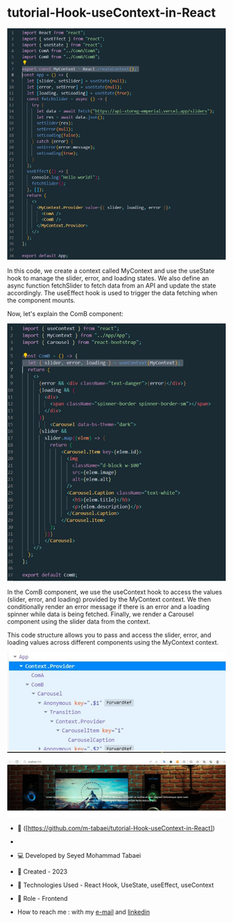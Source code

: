 # tutorial-Hook-useContext-in-React

![App.js](https://github.com/m-tabaei/tutorial-Hook-useContext-in-React/blob/main/useContext.JPG?raw=true)


In this code, we create a context called MyContext and use the useState hook to manage the slider, error, and loading states. We also define an async function fetchSlider to fetch data from an API and update the state accordingly. The useEffect hook is used to trigger the data fetching when the component mounts.

Now, let's explain the ComB component:

![ComponentB](https://github.com/m-tabaei/tutorial-Hook-useContext-in-React/blob/main/useContext1.JPG?raw=true)

In the ComB component, we use the useContext hook to access the values (slider, error, and loading) provided by the MyContext context. We then conditionally render an error message if there is an error and a loading spinner while data is being fetched. Finally, we render a Carousel component using the slider data from the context.

This code structure allows you to pass and access the slider, error, and loading values across different components using the MyContext context.

![ComponentB](https://github.com/m-tabaei/tutorial-Hook-useContext-in-React/blob/main/useContext2.JPG?raw=true)

![result](https://github.com/m-tabaei/tutorial-Hook-useContext-in-React/blob/main/useContext3.JPG?raw=true)


- 🔗 ([https://github.com/m-tabaei/tutorial-Hook-useContext-in-React])
-
- 💻 Developed by Seyed Mohammad Tabaei
- 📆 Created - 2023
- 🔧 Technologies Used - React Hook, UseState, useEffect, useContext
- 🧑‍ Role - Frontend

- How to reach me : with my [e-mail](https://www.m-tabaie@gmail.com) and [linkedin](https://www.linkedin.com/in/mohammad-tabaei/)
